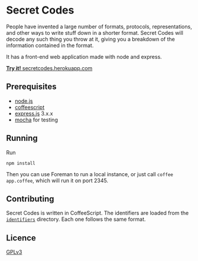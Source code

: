 Secret Codes
============

People have invented a large number of formats, protocols, representations, and other ways to write stuff down in a shorter format. Secret Codes will decode any such thing you throw at it, giving you a breakdown of the information contained in the format.

It has a front-end web application made with node and express.

[**Try it!** secretcodes.herokuapp.com](http://secretcodes.herokuapp.com)


Prerequisites
-------------

- [node.js](http://nodejs.org)
- [coffeescript](http://coffeescript.org)
- [express.js](http://expressjs.com) 3.x.x
- [mocha](http://mochajs.org/) for testing


Running
-------

Run

    npm install

Then you can use Foreman to run a local instance, or just call `coffee app.coffee`, which will run it on port 2345.


Contributing
------------

Secret Codes is written in CoffeeScript. The identifiers are loaded from the [`identifiers`](https://github.com/ogham/SecretCodes/tree/master/identifiers) directory. Each one follows the same format.


Licence
-------

[GPLv3](http://gplv3.fsf.org)
